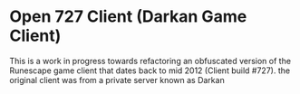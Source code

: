 # Open 727 Client (Darkan Game Client)

This is a work in progress towards refactoring an obfuscated version of the Runescape game client that dates back to mid 2012 (Client build #727). the original client was from a private server known as Darkan
